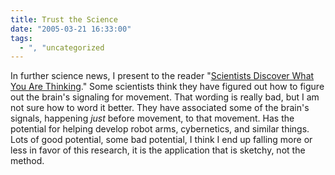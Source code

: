 ```yaml
---
title: Trust the Science
date: "2005-03-21 16:33:00"
tags:
  - ", "uncategorized
---
```

<p> In further science news, I present to the reader "<a href="http://pr.caltech.edu/media/Press_Releases/PR12660.html">Scientists
Discover What You Are Thinking</a>."  Some scientists think
they have figured out how to figure out the brain's signaling
for movement.  That wording is really bad, but I am not sure
how to word it better.  They have associated some of the brain's
signals, happening <em>just</em> before movement, to that movement.
Has the potential for helping develop robot arms, cybernetics,
and similar things.  Lots of good potential, some bad potential,
I think I end up falling more or less in favor of this research,
it is the application that is sketchy, not the method.</p>

